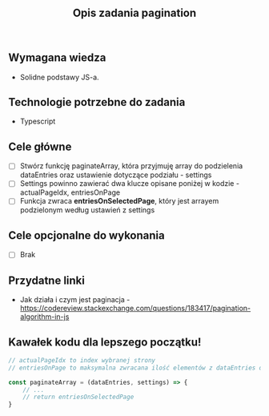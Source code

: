 <h2 align="center">Opis zadania pagination </h2>

<br>

## Wymagana wiedza
- Solidne podstawy JS-a.
 
## Technologie potrzebne do zadania

- Typescript 

## Cele główne

* [ ] Stwórz funkcję paginateArray, która przyjmuję array do podzielenia dataEntries oraz ustawienie dotyczące podziału - settings 
* [ ] Settings powinno zawierać dwa klucze opisane poniżej w kodzie - actualPageIdx, entriesOnPage
* [ ] Funkcja zwraca **entriesOnSelectedPage**, który jest arrayem podzielonym według ustawień z settings

## Cele opcjonalne do wykonania

* [ ] Brak

## Przydatne linki

- Jak działa i czym jest paginacja - https://codereview.stackexchange.com/questions/183417/pagination-algorithm-in-js

## Kawałek kodu dla lepszego początku!

```javascript
// actualPageIdx to index wybranej strony
// entriesOnPage to maksymalna zwracana ilość elementów z dataEntries dla wybranej strony

const paginateArray = (dataEntries, settings) => {
    // ...
    // return entriesOnSelectedPage
}
```
